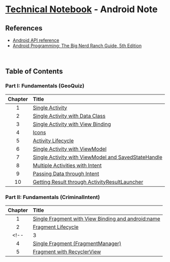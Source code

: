 # [Technical Notebook](../README.md) - Android Note
## References
- [Android API reference](https://developer.android.com/reference)
- [Android Programming: The Big Nerd Ranch Guide, 5th Edition](https://bignerdranch.com/books/android-programming-the-big-nerd-ranch-guide-5th-edition/)

<br />

## Table of Contents
### Part I: Fundamentals (GeoQuiz)
| Chapter | Title |
| :-: | :- |
| 1 | [Single Activity](./notes/Part%20I/Chapter_1.md) |
| 2 | [Single Activity with Data Class](./notes/Part%20I/Chapter_2.md) |
| 3 | [Single Activity with View Binding](./notes/Part%20I/Chapter_3.md) |
| 4 | [Icons](./notes/Part%20I/Chapter_4.md) |
| 5 | [Activity Lifecycle](./notes/Part%20I/Chapter_5.md) |
| 6 | [Single Activity with ViewModel](./notes/Part%20I/Chapter_6.md) |
| 7 | [Single Activity with ViewModel and SavedStateHandle](./notes/Part%20I/Chapter_7.md) |
| 8 | [Multiple Activities with Intent](./notes/Part%20I/Chapter_8.md) |
| 9 | [Passing Data through Intent](./notes/Part%20I/Chapter_9.md) |
| 10 | [Getting Result through ActivityResultLauncher](./notes/Part%20I/Chapter_10.md) |

### Part II: Fundamentals (CriminalIntent)
| Chapter | Title |
| :-: | :- |
| 1 | [Single Fragment with View Binding and android:name](./notes/Part%20II/Chapter_1.md) |
| 2 | [Fragment Lifecycle](./notes/Part%20II/Chapter_2.md) |
<!-- | 3 | [Fragment View Binding Problem](./notes/Part%20II/Chapter_3.md) |
| 4 | [Single Fragment (FragmentManager)](./notes/Part%20II/Chapter_4.md) |
| 5 | [Fragment with RecyclerView](./notes/Part%20II/Chapter_5.md) | -->

<!-- ### Part II: Special Topics
| Chapter | Title |
| :-: | :- |
| 1 | [Debugging](./notes/Part%20II/Chapter_1.md) |
| 2 | [Testing](./notes/Part%20II/Chapter_2.md) |
| 3 | [SDK Versions and Compatibility](./notes/Part%20II/Chapter_3.md) | -->

<!-- ### Part III: App Classes
| Chapter | Title |
| :-: | :- |
| 1 | [Activity](./notes/Part%20III/Chapter_1.md) | -->

<!-- ### Part IV: View Classes
| Chapter | Title |
| :-: | :- |
| 1 | [View](./notes/Part%20IV/Chapter_1.md) | -->

<!-- ### Part V: Widget Classes
| Chapter | Title |
| :-: | :- |
| 1 | [Toast](./notes/Part%20V/Chapter_1.md) |
| 2 | [TextView](./notes/Part%20V/Chapter_2.md) | -->

<!-- ### Part VI: Other Classes
| Chapter | Title |
| :-: | :- |
| 1 | [Log](./notes/Part%20VI/Chapter_1.md) | -->

<br />
